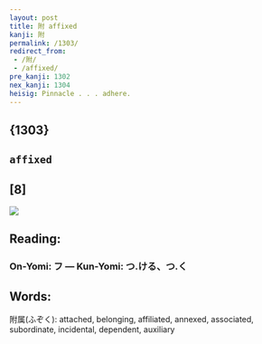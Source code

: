 ```yaml
---
layout: post
title: 附 affixed
kanji: 附
permalink: /1303/
redirect_from:
 - /附/
 - /affixed/
pre_kanji: 1302
nex_kanji: 1304
heisig: Pinnacle . . . adhere.
---
```


## {1303}

## `affixed`

## [8]

<div class="stroke"><img src="E99984.png" /></div>

## Reading:

### On-Yomi: フ &mdash; Kun-Yomi: つ.ける、つ.く

## Words:

附属(ふぞく): attached, belonging, affiliated, annexed, associated, subordinate, incidental, dependent, auxiliary
